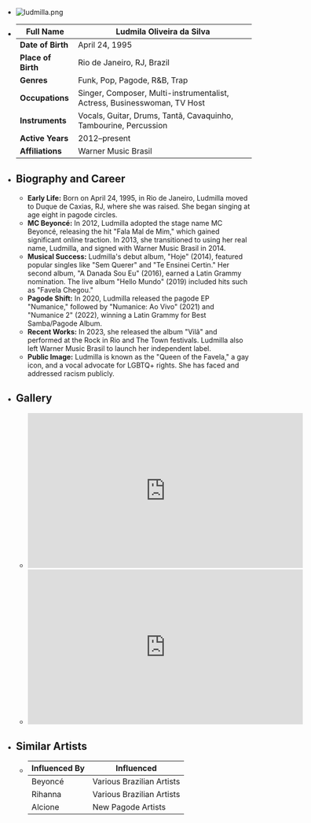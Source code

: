 ---
---


- ![ludmilla.png](../assets/ludmilla.png)
- | **Full Name**     | Ludmila Oliveira da Silva              |
  |-------------------|----------------------------------------|
  | **Date of Birth** | April 24, 1995                         |
  | **Place of Birth**| Rio de Janeiro, RJ, Brazil             |
  | **Genres**        | Funk, Pop, Pagode, R&B, Trap           |
  | **Occupations**   | Singer, Composer, Multi-instrumentalist, Actress, Businesswoman, TV Host |
  | **Instruments**   | Vocals, Guitar, Drums, Tantã, Cavaquinho, Tambourine, Percussion |
  | **Active Years**  | 2012–present                           |
  | **Affiliations**  | Warner Music Brasil                    |
- ## **Biography and Career**
	- **Early Life:** Born on April 24, 1995, in Rio de Janeiro, Ludmilla moved to Duque de Caxias, RJ, where she was raised. She began singing at age eight in pagode circles.
	- **MC Beyoncé:** In 2012, Ludmilla adopted the stage name MC Beyoncé, releasing the hit "Fala Mal de Mim," which gained significant online traction. In 2013, she transitioned to using her real name, Ludmilla, and signed with Warner Music Brasil in 2014.
	- **Musical Success:** Ludmilla's debut album, "Hoje" (2014), featured popular singles like "Sem Querer" and "Te Ensinei Certin." Her second album, "A Danada Sou Eu" (2016), earned a Latin Grammy nomination. The live album "Hello Mundo" (2019) included hits such as "Favela Chegou."
	- **Pagode Shift:** In 2020, Ludmilla released the pagode EP "Numanice," followed by "Numanice: Ao Vivo" (2021) and "Numanice 2" (2022), winning a Latin Grammy for Best Samba/Pagode Album.
	- **Recent Works:** In 2023, she released the album "Vilã" and performed at the Rock in Rio and The Town festivals. Ludmilla also left Warner Music Brasil to launch her independent label.
	- **Public Image:** Ludmilla is known as the "Queen of the Favela," a gay icon, and a vocal advocate for LGBTQ+ rights. She has faced and addressed racism publicly.
- ## **Gallery**
	- <iframe width="560" height="315" src="https://www.youtube.com/embed/YOUR_VIDEO_ID" title="YouTube video player" frameborder="0" allow="accelerometer; autoplay; clipboard-write; encrypted-media; gyroscope; picture-in-picture; web-share" referrerpolicy="strict-origin-when-cross-origin" allowfullscreen></iframe>
	- <iframe width="560" height="315" src="https://www.youtube.com/embed/YOUR_VIDEO_ID" title="YouTube video player" frameborder="0" allow="accelerometer; autoplay; clipboard-write; encrypted-media; gyroscope; picture-in-picture; web-share" referrerpolicy="strict-origin-when-cross-origin" allowfullscreen></iframe>
- ## **Similar Artists**
	- | Influenced By       | Influenced                    |
	  |---------------------|-------------------------------|
	  | Beyoncé             | Various Brazilian Artists     |
	  | Rihanna             | Various Brazilian Artists     |
	  | Alcione             | New Pagode Artists           |